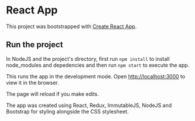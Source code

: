 # React App

This project was bootstrapped with [Create React App](https://github.com/facebook/create-react-app).

## Run the project

In NodeJS and the project's directory, first run `npm install` to install node_modules and depedencies and then run `npm start` to execute the app.

This runs the app in the development mode.
Open [http://localhost:3000](http://localhost:3000) to view it in the browser.

The page will reload if you make edits.

The app was created using React, Redux, ImmutableJS, NodeJS and Bootstrap for styling alongside the CSS stylesheet.

